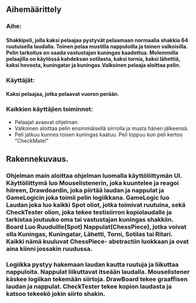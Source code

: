 ## Aihemäärittely

### Aihe:
#### Shakkipeli, jolla kaksi pelaajaa pystyvät pelaamaan normaalia shakkia 64 ruutuisella laudalla. Toinen pelaa mustilla nappuloilla ja toinen valkoisilla. Pelin tarkoitus on saada vastustajan kuningas kaadettua. Molemmilla pelaajilla on käytössä kahdeksan sotilasta, kaksi tornia, kaksi lähettiä, kaksi hevosta, kuningatar ja kuningas.Valkoinen pelaaja aloittaa pelin. 

### Käyttäjät: 
#### Kaksi pelaajaa, jotka pelaavat vuoron perään.

### Kaikkien käyttäjien toiminnot: 
- Pelaajat avaavat ohjelman.
- Valkoinen aloittaa pelin ensimmäisellä siirrolla ja musta hänen jälkeensä.
- Peli jatkuu kunnes toisen kuningas kaatuu. Peli loppuu kun peli kertoo "CheckMate!"

## Rakennekuvaus.
### Ohjelman main aloittaa ohjelman luomalla käyttöliittymän UI. Käyttöliittymä luo Mouselistenerin, joka kuuntelee ja reagoi hiireen, Drawdoardin, joka piirtää laudan ja nappulat ja GameLogicin joka toimii pelin logiikkana. GameLogic luo Laudan joka luo kaikki Spot oliot, jotka toimivat ruutuina, sekä CheckTester olion, joka tekee testisiirron kopiolaudalle ja tarkistaa joutuuko oma tai vastustajan kuningas shakkiin. Board Luo Ruuduille(Spot) Nappulat(ChessPiece), jotka voivat olla Kuningas, Kuningatar, Lähetti, Torni, Sotilas tai Ritari. Kaikki nämä kuuluvat ChessPiece- abstractiin luokkaan ja ovat aina kiinni jossakin ruudussa.

### Logiikka pystyy hakemaan laudan kautta ruutuja ja liikuttaa nappuloita. Nappulat liikuttavat itseään laudalla. Mouselistener käskee logiikan tekemään siirtoja. DrawBoard tekee graaffisen laudan ja nappulat. CheckTester tekee kopion laudasta ja katsoo tekeekö jokin siirto shakin. 

